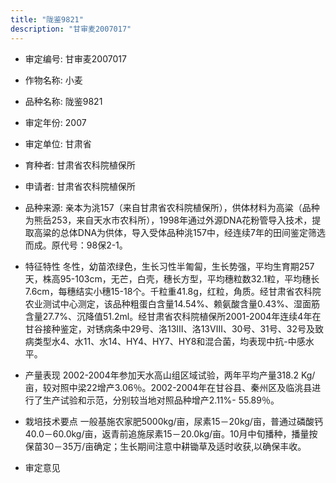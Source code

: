 ```yaml
---
title: "陇鉴9821"
description: "甘审麦2007017"
---
```

* 审定编号:  甘审麦2007017

*  作物名称:  小麦

*  品种名称:  陇鉴9821

*  审定年份:  2007

*  审定单位:  甘肃省

* 育种者:  甘肃省农科院植保所

*  申请者:  甘肃省农科院植保所

*  品种来源:  亲本为洮157（来自甘肃省农科院植保所），供体材料为高粱（品种为熊岳253，来自天水市农科所），1998年通过外源DNA花粉管导入技术，提取高粱的总体DNA为供体，导入受体品种洮157中，经连续7年的田间鉴定筛选而成。原代号：98保2-1。

*  特征特性
冬性，幼苗浓绿色，生长习性半匍匐，生长势强，平均生育期257天，株高95-103cm，无芒，白壳，穗长方型，平均穗粒数32.1粒，平均穗长7.6cm，每穗结实小穗15-18个。千粒重41.8g，红粒，角质。经甘肃省农科院农业测试中心测定，该品种粗蛋白含量14.54%、赖氨酸含量0.43%、湿面筋含量27.7%、沉降值51.2ml。经甘肃省农科院植保所2001-2004年连续4年在甘谷接种鉴定，对锈病条中29号、洛13Ⅲ、洛13Ⅷ、30号、31号、32号及致病类型水4、水11、水14、HY4、HY7、HY8和混合菌，均表现中抗-中感水平。

*  产量表现
 2002-2004年参加天水高山组区域试验，两年平均产量318.2 Kg/亩，较对照中梁22增产3.06％。2002-2004年在甘谷县、秦州区及临洮县进行了生产试验和示范，分别较当地对照品种增产2.11%- 55.89％。

*  栽培技术要点
一般基施农家肥5000kg/亩，尿素15－20kg/亩，普通过磷酸钙40.0－60.0kg/亩，返青前追施尿素15－20.0kg/亩。10月中旬播种，播量按保苗30－35万/亩确定；生长期间注意中耕锄草及适时收获,以确保丰收。

*  审定意见

